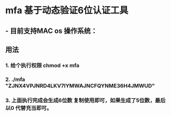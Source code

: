 # mfa 基于动态验证6位认证工具


## - 目前支持MAC os 操作系统：

## 用法 
### 1.  给个执行权限  chmod +x mfa 
### 2.  ./mfa    "ZJNX4VPJNRD4LKV7IYMWAJNCFQYNME36H4JMWUD"

### 3. 上面执行完成会生成6位数 复制使用即可，如果生成了5位数，最后以0 代替充当即可。
